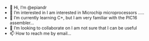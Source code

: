 - 👋 Hi, I’m @epiandr
- 👀 I’m interested in I am interested in Microchip microprocessors .....
- 🌱 I’m currently learning C+, but I am very familiar with the PIC16 assembler...
- 💞️ I’m looking to collaborate on I am not sure that I can be useful
- 📫 How to reach me by email...

<!---
epiandr/epiandr is a ✨ special ✨ repository because its `README.md` (this file) appears on your GitHub profile.
You can click the Preview link to take a look at your changes.
--->
